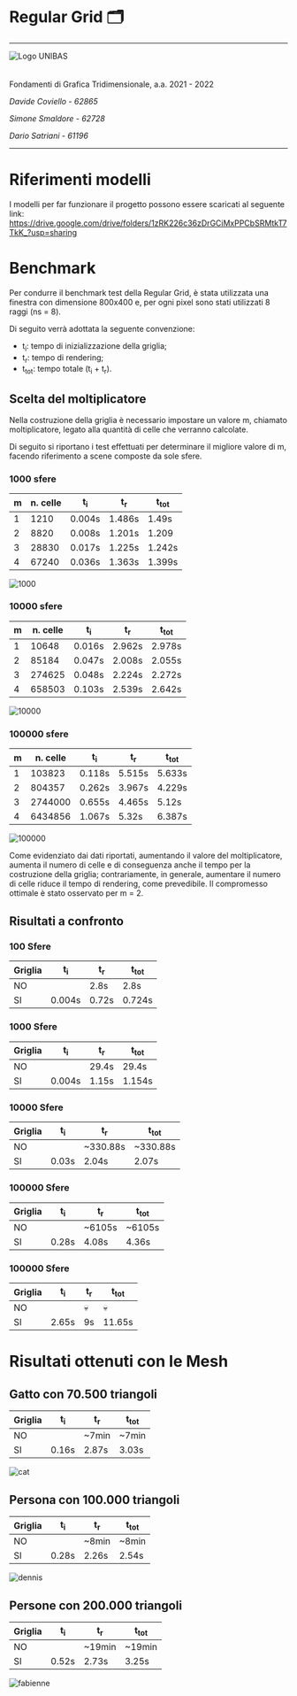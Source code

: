 # Regular Grid 🗂️
___

<img style="margin-bottom: 20px" src="https://www.comincenter.it/wp-content/uploads/2014/09/LoGO-UNIVERSIT%C3%A0-nero.png" alt="Logo UNIBAS" />

Fondamenti di Grafica Tridimensionale, a.a. 2021 - 2022

_Davide Coviello - 62865_

_Simone Smaldore - 62728_

_Dario Satriani  - 61196_

---

# Riferimenti modelli
I modelli per far funzionare il progetto possono essere scaricati al seguente link:
https://drive.google.com/drive/folders/1zRK226c36zDrGCiMxPPCbSRMtkT7TkK_?usp=sharing

# Benchmark

Per condurre il benchmark test della Regular Grid, è stata utilizzata una finestra con dimensione 800x400 e, per ogni pixel sono stati utilizzati 8 raggi (ns = 8).

Di seguito verrà adottata la seguente convenzione:

 - t<sub>i</sub>: tempo di inizializzazione della griglia;
 - t<sub>r</sub>: tempo di rendering;
 - t<sub>tot</sub>: tempo totale (t<sub>i</sub> + t<sub>r</sub>).

## Scelta del moltiplicatore
Nella costruzione della griglia è necessario impostare un valore m, chiamato moltiplicatore, legato alla quantità di celle che verranno calcolate.

Di seguito si riportano i test effettuati per determinare il migliore valore di m, facendo riferimento a scene composte da sole sfere.

### 1000 sfere
m | n. celle | t<sub>i</sub> | t<sub>r</sub> | t<sub>tot</sub>
--| -- | -- | -- | --
1 | 1210 | 0.004s | 1.486s | 1.49s
2 | 8820 | 0.008s | 1.201s | 1.209
3 | 28830 | 0.017s | 1.225s | 1.242s
4 | 67240 | 0.036s | 1.363s | 1.399s

![1000](img/1000_big.bmp)

### 10000 sfere
m | n. celle | t<sub>i</sub> | t<sub>r</sub> | t<sub>tot</sub>
--| -- | -- | -- | --
1 | 10648| 0.016s | 2.962s | 2.978s
2 | 85184 | 0.047s | 2.008s | 2.055s
3 | 274625 | 0.048s | 2.224s| 2.272s
4 | 658503 | 0.103s | 2.539s | 2.642s

![10000](img/10000_big.bmp)

### 100000 sfere
m | n. celle | t<sub>i</sub> | t<sub>r</sub> | t<sub>tot</sub>
--| -- | -- | -- | --
1 | 103823 | 0.118s | 5.515s| 5.633s
2 | 804357 | 0.262s | 3.967s | 4.229s
3 | 2744000 | 0.655s | 4.465s | 5.12s
4 | 6434856 | 1.067s | 5.32s | 6.387s

![100000](img/100000_big.bmp)

Come evidenziato dai dati riportati, aumentando il valore del moltiplicatore, aumenta il numero di celle e di conseguenza anche il tempo per la costruzione della griglia; contrariamente, in generale, aumentare il numero di celle riduce il tempo di rendering, come prevedibile.
Il compromesso ottimale è stato osservato per m = 2. 

## Risultati a confronto

### 100 Sfere
Griglia | t<sub>i</sub> | t<sub>r</sub> |  t<sub>tot</sub>
-- | -- | -- | --
NO | | 2.8s | 2.8s
SI | 0.004s | 0.72s | 0.724s

### 1000 Sfere
Griglia | t<sub>i</sub> | t<sub>r</sub> |  t<sub>tot</sub>
-- | -- | -- | --
NO | | 29.4s | 29.4s
SI | 0.004s | 1.15s | 1.154s


### 10000 Sfere
Griglia | t<sub>i</sub> | t<sub>r</sub> |  t<sub>tot</sub>
-- | -- | -- | --
NO | | ~330.88s | ~330.88s
SI | 0.03s | 2.04s | 2.07s


### 100000 Sfere
Griglia | t<sub>i</sub> | t<sub>r</sub> |  t<sub>tot</sub>
-- | -- | -- | --
NO | | ~6105s | ~6105s
SI | 0.28s | 4.08s | 4.36s

### 100000 Sfere
Griglia | t<sub>i</sub> | t<sub>r</sub> |  t<sub>tot</sub>
-- | -- | -- | --
NO | | :skull: | :skull:
SI | 2.65s | 9s | 11.65s

# Risultati ottenuti con le Mesh

## Gatto con 70.500 triangoli

Griglia | t<sub>i</sub> | t<sub>r</sub> |  t<sub>tot</sub>
-- | -- | -- | --
NO | | ~7min | ~7min
SI | 0.16s | 2.87s | 3.03s

![cat](img/cat.bmp)

## Persona con 100.000 triangoli

Griglia | t<sub>i</sub> | t<sub>r</sub> |  t<sub>tot</sub>
-- | -- | -- | --
NO | | ~8min | ~8min
SI | 0.28s | 2.26s | 2.54s

![dennis](img/dennis.bmp)


## Persone con 200.000 triangoli

Griglia | t<sub>i</sub> | t<sub>r</sub> |  t<sub>tot</sub>
-- | -- | -- | --
NO | | ~19min | ~19min
SI | 0.52s | 2.73s | 3.25s

![fabienne](img/fabienne.bmp)
